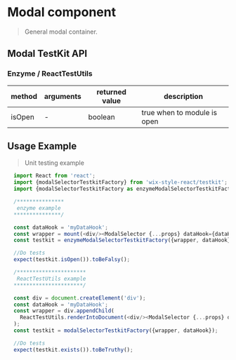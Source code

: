 # Modal component

> General modal container.

## Modal TestKit API


### Enzyme / ReactTestUtils
| method | arguments | returned value | description |
|--------|-----------|----------------|-------------|
| isOpen | - | boolean | true when to module is open |

## Usage Example

> Unit testing example

```javascript
  import React from 'react';
  import {modalSelectorTestkitFactory} from 'wix-style-react/testkit';
  import {modalSelectorTestkitFactory as enzymeModalSelectorTestkitFactory} from 'wix-style-react/testkit/enzyme';

  /***************
   enzyme example
  ***************/

  const dataHook = 'myDataHook';
  const wrapper = mount(<div/><ModalSelector {...props} dataHook={dataHook}/></div>);
  const testkit = enzymeModalSelectorTestkitFactory({wrapper, dataHook});

  //Do tests
  expect(testkit.isOpen()).toBeFalsy();

  /**********************
   ReactTestUtils example
  **********************/

  const div = document.createElement('div');
  const dataHook = 'myDataHook';
  const wrapper = div.appendChild(
    ReactTestUtils.renderIntoDocument(<div/><ModalSelector {...props} dataHook={dataHook}/></div>, {dataHook})
  );
  const testkit = modalSelectorTestkitFactory({wrapper, dataHook});

  //Do tests
  expect(testkit.exists()).toBeTruthy();
```
